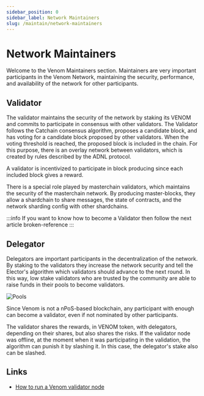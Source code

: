 ```yaml
---
sidebar_position: 0
sidebar_label: Network Maintainers
slug: /maintain/network-maintainers
---
```


# Network Maintainers

Welcome to the Venom Maintainers section. Maintainers are very important
participants in the Venom Network, maintaining the security, performance, and
availability of the network for other participants.

## Validator

The validator maintains the security of the network by staking its VENOM and
commits to participate in consensus with other validators. The Validator
follows the Catchain consensus algorithm, proposes a candidate block, and has
voting for a candidate block proposed by other validators. When the voting
threshold is reached, the proposed block is included in the chain. For this
purpose, there is an overlay network between validators, which is created by
rules described by the ADNL protocol.

A validator is incentivized to participate in block producing since each
included block gives a reward.

There is a special role played by masterchain validators, which maintains the
security of the masterchain network. By producing master-blocks, they allow a
shardchain to share messages, the state of contracts, and the network sharding
config with other shardchains.

:::info
If you want to know how to become a Validator then follow the next article broken-reference
:::

## Delegator

Delegators are important participants in the decentralization of the network.
By staking to the validators they increase the network security and tell the
Elector's algorithm which validators should advance to the next round. In this
way, low stake validators who are trusted by the community are able to raise
funds in their pools to become validators.

![Pools](../../../static/img/pools.png)

Since Venom is not a nPoS-based blockchain, any participant with enough can
become a validator, even if not nominated by other participants.

The validator shares the rewards, in VENOM token, with delegators, depending on
their shares, but also shares the risks. If the validator node was offline, at
the moment when it was participating in the validation, the algorithm can
punish it by slashing it. In this case, the delegator's stake also can be
slashed.

## Links

* [How to run a Venom validator node](../maintain/how-to-become-a-validator.md)
